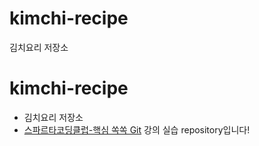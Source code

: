 # kimchi-recipe
김치요리 저장소

# kimchi-recipe
- 김치요리 저장소
- [스파르타코딩클럽-핵심 쏙쏙 Git](https://spartacodingclub.kr/online/git) 강의 실습 repository입니다!
